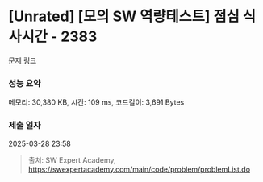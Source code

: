 # [Unrated] [모의 SW 역량테스트] 점심 식사시간 - 2383 

[문제 링크](https://swexpertacademy.com/main/code/problem/problemDetail.do?contestProbId=AV5-BEE6AK0DFAVl) 

### 성능 요약

메모리: 30,380 KB, 시간: 109 ms, 코드길이: 3,691 Bytes

### 제출 일자

2025-03-28 23:58



> 출처: SW Expert Academy, https://swexpertacademy.com/main/code/problem/problemList.do